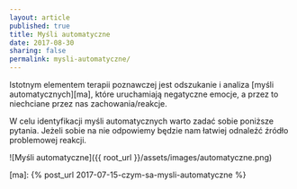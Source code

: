 ```yaml
---
layout: article
published: true
title: Myśli automatyczne
date: 2017-08-30
sharing: false
permalink: mysli-automatyczne/
---
```


Istotnym elementem terapii poznawczej jest odszukanie i analiza [myśli automatycznych][ma], które uruchamiają negatyczne
emocje, a przez to niechciane przez nas zachowania/reakcje.

W celu identyfikacji myśli automatycznych warto zadać sobie poniższe pytania. Jeżeli sobie na nie odpowiemy będzie nam
łatwiej odnaleźć źródło problemowej reakcji.

![Myśli automatyczne]({{ root_url }}/assets/images/automatyczne.png)

[ma]: {% post_url 2017-07-15-czym-sa-mysli-automatyczne %}
